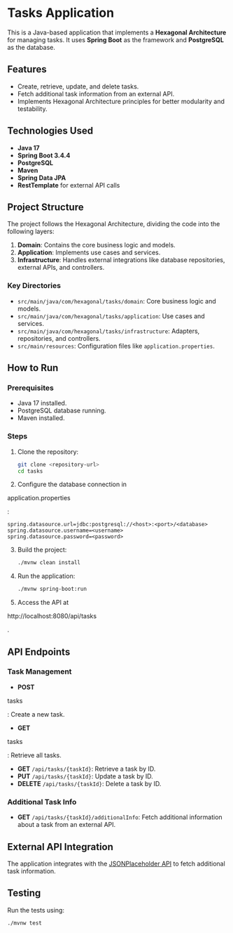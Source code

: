 # Tasks Application

This is a Java-based application that implements a **Hexagonal Architecture** for managing tasks. It uses **Spring Boot** as the framework and **PostgreSQL** as the database.

## Features

- Create, retrieve, update, and delete tasks.
- Fetch additional task information from an external API.
- Implements Hexagonal Architecture principles for better modularity and testability.

## Technologies Used

- **Java 17**
- **Spring Boot 3.4.4**
- **PostgreSQL**
- **Maven**
- **Spring Data JPA**
- **RestTemplate** for external API calls

## Project Structure

The project follows the Hexagonal Architecture, dividing the code into the following layers:

1. **Domain**: Contains the core business logic and models.
2. **Application**: Implements use cases and services.
3. **Infrastructure**: Handles external integrations like database repositories, external APIs, and controllers.

### Key Directories

- `src/main/java/com/hexagonal/tasks/domain`: Core business logic and models.
- `src/main/java/com/hexagonal/tasks/application`: Use cases and services.
- `src/main/java/com/hexagonal/tasks/infrastructure`: Adapters, repositories, and controllers.
- `src/main/resources`: Configuration files like `application.properties`.

## How to Run

### Prerequisites

- Java 17 installed.
- PostgreSQL database running.
- Maven installed.

### Steps

1. Clone the repository:
   ```bash
   git clone <repository-url>
   cd tasks
   ```

2. Configure the database connection in 

application.properties

:
   ```properties
   spring.datasource.url=jdbc:postgresql://<host>:<port>/<database>
   spring.datasource.username=<username>
   spring.datasource.password=<password>
   ```

3. Build the project:
   ```bash
   ./mvnw clean install
   ```

4. Run the application:
   ```bash
   ./mvnw spring-boot:run
   ```

5. Access the API at 

http://localhost:8080/api/tasks

.

## API Endpoints

### Task Management

- **POST** 

tasks

: Create a new task.
- **GET** 

tasks

: Retrieve all tasks.
- **GET** `/api/tasks/{taskId}`: Retrieve a task by ID.
- **PUT** `/api/tasks/{taskId}`: Update a task by ID.
- **DELETE** `/api/tasks/{taskId}`: Delete a task by ID.

### Additional Task Info

- **GET** `/api/tasks/{taskId}/additionalInfo`: Fetch additional information about a task from an external API.

## External API Integration

The application integrates with the [JSONPlaceholder API](https://jsonplaceholder.typicode.com) to fetch additional task information.

## Testing

Run the tests using:
```bash
./mvnw test
```
